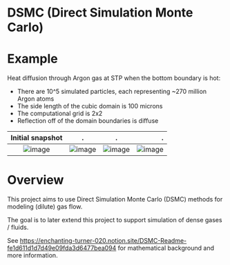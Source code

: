 # DSMC (Direct Simulation Monte Carlo)

# Example

Heat diffusion through Argon gas at STP when the bottom boundary is hot:
* There are 10^5 simulated particles, each representing ~270 million Argon atoms
* The side length of the cubic domain is 100 microns
* The computational grid is 2x2
* Reflection off of the domain boundaries is diffuse

Initial snapshot  |  . |  .| .
:-------------------------:|:-------------------------:|:-----------:|---------------:
![image](https://user-images.githubusercontent.com/49919175/221903145-bac8047f-21c9-45de-88ff-ddcd78b39015.png)  |  ![image](https://user-images.githubusercontent.com/49919175/221903182-cca674c3-abd5-4006-af05-1fca7cdef571.png) | ![image](https://user-images.githubusercontent.com/49919175/221903233-a3799aa3-87a3-49f3-87b7-924b0ec8faf9.png) | ![image](https://user-images.githubusercontent.com/49919175/221903292-aac2b597-c7b0-4e08-b09b-366759c60e35.png)

# Overview

This project aims to use Direct Simulation Monte Carlo (DSMC) methods for modeling (dilute) gas flow.

The goal is to later extend this project to support simulation of dense gases / fluids.

See https://enchanting-turner-020.notion.site/DSMC-Readme-fe1d611d1d7d49e09fda3d6477bea094 for mathematical background and more information.
